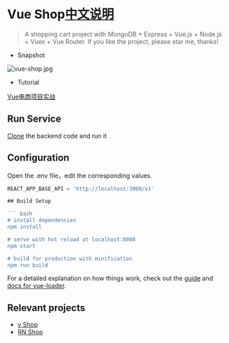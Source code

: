 # Vue Shop[中文说明](https://github.com/51fe/vue-shop/blob/master/README_zh.md)

> A shopping cart project with MongoDB + Express + Vue.js + Node.js + Vuex + Vue Router. If you like the project, please star me, thanks!

- Snapshot

![vue-shop.jpg](https://www.riafan.com/uploads/1902/react-shop.jpg)

- Tutorial

[Vue电商项目实战](https://www.riafan.com/vue-shop.html)

## Run Service

[Clone](https://github.com/51fe/vue-shop-api.git) the backend code and run it

## Configuration

Open the .env file，edit the corresponding values.

``` js
REACT_APP_BASE_API = 'http://localhost:3000/v1'

## Build Setup

``` bash
# install dependencies
npm install

# serve with hot reload at localhost:8080
npm start

# build for production with minification
npm run build
```

For a detailed explanation on how things work, check out the [guide](http://vuejs-templates.github.io/webpack/) and [docs for vue-loader](http://vuejs.github.io/vue-loader).

## Relevant projects
- [v Shop](https://github.com/51fe/react-shop)
- [RN Shop](https://github.com/51fe/rn-shop)
